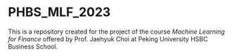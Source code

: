 # PHBS_MLF_2023

This is a repository created for the project of the course *Machine Learning for Finance* offered by Prof. Jaehyuk Choi at Peking University HSBC Business School.
